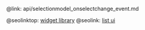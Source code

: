 @link: api/selectionmodel_onselectchange_event.md

@seolinktop: [widget library](https://webix.com)
@seolink: [list ui](https://webix.com/widget/list/)